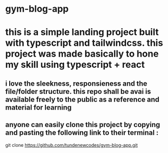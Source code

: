 # gym-blog-app


# this is a simple landing project built with typescript and tailwindcss. this project was made basically to hone my skill using typescript + react

## i love the sleekness, responsieness and the file/folder structure. this repo shall be avai is available freely to the public as a reference and material for learning

## anyone can easily clone this project by copying and pasting the following link to their terminal :
git clone https://github.com/tundenewcodes/gym-blog-app.git
